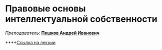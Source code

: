# Правовые основы интеллектуальной собственности

_Преподаватель:_  [**Пешков Андрей Иванович**](https://itmo.ru/ru/viewperson/363/peshkov_andrey_ivanovich.htm)  
  
****[Ссылка на лекции](https://itmo.zoom.us/j/85277683472)

